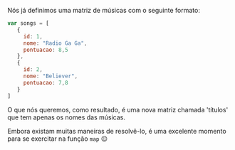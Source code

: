 Nós já definimos uma matriz de músicas com o seguinte formato:

``` javascript
var songs = [
   {
     id: 1,
     nome: "Radio Ga Ga",
     pontuacao: 8,5
   },
   {
     id: 2,
     nome: "Believer",
     pontuacao: 7,8
   }
]
```


O que nós queremos, como resultado, é uma nova matriz chamada 'títulos' que tem apenas os nomes das músicas.

Embora existam muitas maneiras de resolvê-lo, é uma excelente momento para se exercitar na função `map` :wink: